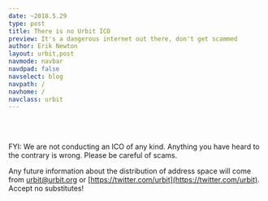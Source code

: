 ```yaml
---
date: ~2018.5.29
type: post
title: There is no Urbit ICO
preview: It's a dangerous internet out there, don't get scammed
author: Erik Newton
layout: urbit,post
navmode: navbar
navdpad: false
navselect: blog
navpath: /
navhome: /
navclass: urbit
---
```

<br /><br />

FYI: We are not conducting an ICO of any kind. Anything you have heard to the contrary is wrong. Please be careful of scams.

Any future information about the distribution of address space will come from urbit@urbit.org or [https://twitter.com/urbit](https://twitter.com/urbit). Accept no substitutes!
